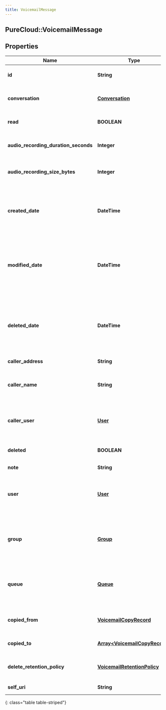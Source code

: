 ```yaml
---
title: VoicemailMessage
---
```

## PureCloud::VoicemailMessage

## Properties

|Name | Type | Description | Notes|
|------------ | ------------- | ------------- | -------------|
| **id** | **String** | The globally unique identifier for the object. | [optional] |
| **conversation** | [**Conversation**](Conversation.html) | The conversation that the voicemail message is associated with | [optional] |
| **read** | **BOOLEAN** | Whether the voicemail message is marked as read | [optional] |
| **audio_recording_duration_seconds** | **Integer** | The voicemail message&#39;s audio recording duration in seconds | [optional] |
| **audio_recording_size_bytes** | **Integer** | The voicemail message&#39;s audio recording size in bytes | [optional] |
| **created_date** | **DateTime** | The date the voicemail message was created. Date time is represented as an ISO-8601 string. For example: yyyy-MM-ddTHH:mm:ss.SSSZ | [optional] |
| **modified_date** | **DateTime** | The date the voicemail message was last modified. Date time is represented as an ISO-8601 string. For example: yyyy-MM-ddTHH:mm:ss.SSSZ | [optional] |
| **deleted_date** | **DateTime** | The date the voicemail message deleted property was set to true. Date time is represented as an ISO-8601 string. For example: yyyy-MM-ddTHH:mm:ss.SSSZ | [optional] |
| **caller_address** | **String** | The caller address | [optional] |
| **caller_name** | **String** | Optionally the name of the caller that left the voicemail message if the caller was a known user | [optional] |
| **caller_user** | [**User**](User.html) | Optionally the user that left the voicemail message if the caller was a known user | [optional] |
| **deleted** | **BOOLEAN** | Whether the voicemail message has been marked as deleted | [optional] |
| **note** | **String** | An optional note | [optional] |
| **user** | [**User**](User.html) | The user that the voicemail message belongs to or null which means the voicemail message belongs to a group or queue | [optional] |
| **group** | [**Group**](Group.html) | The group that the voicemail message belongs to or null which means the voicemail message belongs to a user or queue | [optional] |
| **queue** | [**Queue**](Queue.html) | The queue that the voicemail message belongs to or null which means the voicemail message belongs to a user or group | [optional] |
| **copied_from** | [**VoicemailCopyRecord**](VoicemailCopyRecord.html) | Represents where this voicemail message was copied from | [optional] |
| **copied_to** | [**Array&lt;VoicemailCopyRecord&gt;**](VoicemailCopyRecord.html) | Represents where this voicemail has been copied to | [optional] |
| **delete_retention_policy** | [**VoicemailRetentionPolicy**](VoicemailRetentionPolicy.html) | The retention policy for this voicemail when deleted is set to true | [optional] |
| **self_uri** | **String** | The URI for this object | [optional] |
{: class="table table-striped"}


